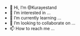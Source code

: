 - 👋 Hi, I’m @Kurayestand
- 👀 I’m interested in ...
- 🌱 I’m currently learning ...
- 💞️ I’m looking to collaborate on ...
- 📫 How to reach me ...

<!---
Kurayestand/Kurayestand is a ✨ special ✨ repository because its `README.md` (this file) appears on your GitHub profile.
You can click the Preview link to take a look at your changes.
--->
